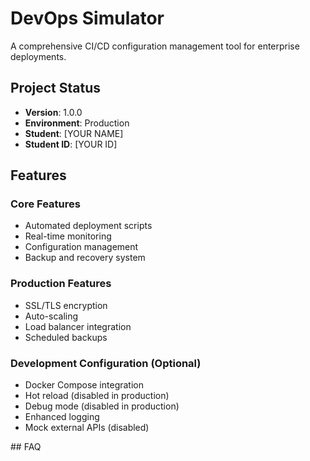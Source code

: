 # DevOps Simulator

A comprehensive CI/CD configuration management tool for enterprise deployments.

## Project Status
- **Version**: 1.0.0
- **Environment**: Production
- **Student**: [YOUR NAME]
- **Student ID**: [YOUR ID]

## Features

### Core Features
- Automated deployment scripts
- Real-time monitoring
- Configuration management
- Backup and recovery system

### Production Features
- SSL/TLS encryption
- Auto-scaling
- Load balancer integration
- Scheduled backups

### Development Configuration (Optional)
- Docker Compose integration
- Hot reload (disabled in production)
- Debug mode (disabled in production)
- Enhanced logging
- Mock external APIs (disabled)


# #   F A Q  
 